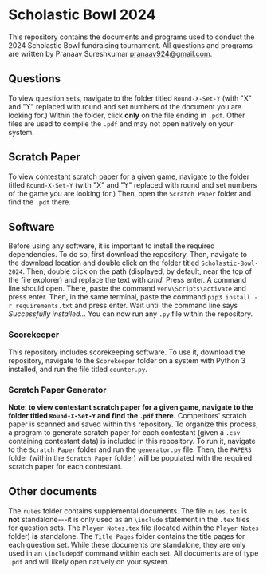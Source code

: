 # Scholastic Bowl 2024
This repository contains the documents and programs used to conduct the 2024 Scholastic Bowl fundraising tournament. All questions and programs are written by Pranaav Sureshkumar [pranaav924@gmail.com](mailto:pranaav924@gmail.com).

## Questions
To view question sets, navigate to the folder titled `Round-X-Set-Y` (with "X" and "Y" replaced with round and set numbers of the document you are looking for.) Within the folder, click **only** on the file ending in `.pdf`. Other files are used to compile the `.pdf` and may not open natively on your system.

## Scratch Paper
To view contestant scratch paper for a given game, navigate to the folder titled `Round-X-Set-Y` (with "X" and "Y" replaced with round and set numbers of the game you are looking for.) Then, open the `Scratch Paper` folder and find the `.pdf` there.

## Software
Before using any software, it is important to install the required dependencies. To do so, first download the repository. Then, navigate to the download location and double click on the folder titled `Scholastic-Bowl-2024`. Then, double click on the path (displayed, by default, near the top of the file explorer) and replace the text with *cmd*. Press enter. A command line should open. There, paste the command `venv\Scripts\activate` and press enter. Then, in the same terminal, paste the command `pip3 install -r requirements.txt` and press enter. Wait until the command line says *Successfully installed...* You can now run any `.py` file within the repository.

### Scorekeeper
This repository includes scorekeeping software. To use it, download the repository, navigate to the `Scorekeeper` folder on a system with Python 3 installed, and run the file titled `counter.py`.

### Scratch Paper Generator
**Note: to view contestant scratch paper for a given game, navigate to the folder titled `Round-X-Set-Y` and find the `.pdf` there.** Competitors' scratch paper is scanned and saved within this repository. To organize this process, a program to generate scratch paper for each contestant (given a `.csv` containing contestant data) is included in this repository. To run it, navigate to the `Scratch Paper` folder and run the `generator.py` file. Then, the `PAPERS` folder (within the `Scratch Paper` folder) will be populated with the required scratch paper for each contestant.

## Other documents
The `rules` folder contains supplemental documents. The file `rules.tex` is **not** standalone---it is only used as an `\include` statement in the `.tex` files for question sets. The `Player Notes.tex` file (located within the `Player Notes` folder) **is** standalone.
The `Title Pages` folder contains the title pages for each question set. While these documents *are* standalone, they are only used in an `\includepdf` command within each set. All documents are of type `.pdf` and will likely open natively on your system.
